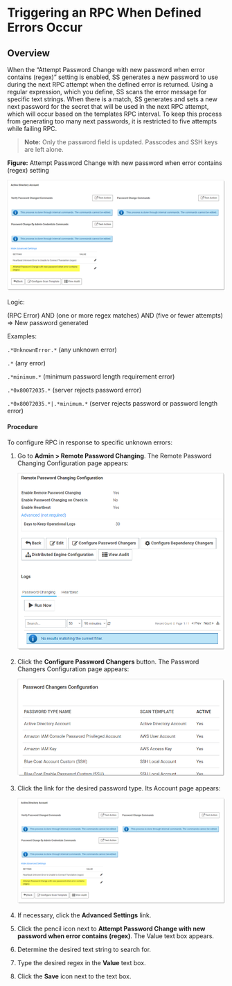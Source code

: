 [title]: # (Triggering an RPC When Defined Errors Occur)
[tags]: # (XXX)
[priority]: # (190)

# Triggering an RPC When Defined Errors Occur

## Overview

When the “Attempt Password Change with new password when error contains (regex)” setting is enabled, SS generates a new password to use during the next RPC attempt when the defined error is returned. Using a regular expression, which you define, SS scans the error message for specific text strings. When there is a match, SS generates and sets a new next password for the secret that will be used in the next RPC attempt, which will occur based on the templates RPC interval. To keep this process from generating too many next passwords, it is restricted to five attempts while failing RPC. 

> **Note:** Only the password field is updated. Passcodes and SSH keys are left alone.

**Figure:** Attempt Password Change with new password when error contains (regex) setting

![image-20191105140733364](images/image-20191105140733364.png)

Logic:

(RPC Error) AND (one or more regex matches) AND (five or fewer attempts) \=\> New password generated

Examples:

`.*UnknownError.*`  (any unknown error)

`.*`  (any error)

`.*minimum.*`  (minimum password length requirement error)

`.*0x80072035.*`  (server rejects password error)

`.*0x80072035.*|.*minimum.*`  (server rejects password or password length error)

#### Procedure

To configure RPC in response to specific unknown errors:

1. Go to **Admin > Remote Password Changing**. The Remote Password Changing Configuration page appears:

   <img src="images/image-20191203153013109.png" alt="image-20191203153013109" style="zoom:67%;" />

1. Click the **Configure Password Changers** button. The Password Changers Configuration page appears:

   <img src="images/image-20191105140347335.png" alt="" style="zoom:67%;" />

1. Click the link for the desired password type. Its Account page appears:

   ![](images/image-20191105140733364.png)

1. If necessary, click the **Advanced Settings** link.

1. Click the pencil icon next to **Attempt Password Change with new password when error contains (regex)**. The Value text box appears.

1. Determine the desired text string to search for.

1. Type the desired regex in the **Value** text box.

1. Click the **Save** icon next to the text box.
